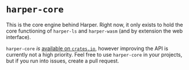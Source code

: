 # `harper-core`

This is the core engine behind Harper.
Right now, it only exists to hold the core functioning of `harper-ls` and `harper-wasm` (and by extension the web interface).

`harper-core` _is_ [available on `crates.io`](https://crates.io/crates/harper-core), however improving the API is currently not a high priority.
Feel free to use `harper-core` in your projects, but if you run into issues, create a pull request.

